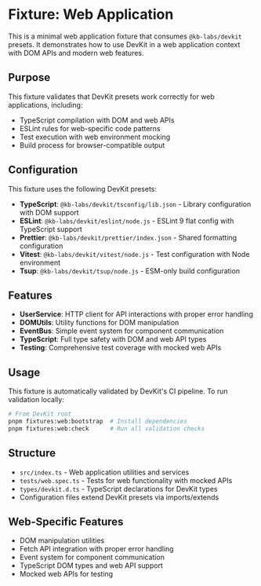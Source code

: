 # Fixture: Web Application

This is a minimal web application fixture that consumes `@kb-labs/devkit` presets. It demonstrates how to use DevKit in a web application context with DOM APIs and modern web features.

## Purpose

This fixture validates that DevKit presets work correctly for web applications, including:
- TypeScript compilation with DOM and web APIs
- ESLint rules for web-specific code patterns
- Test execution with web environment mocking
- Build process for browser-compatible output

## Configuration

This fixture uses the following DevKit presets:

- **TypeScript**: `@kb-labs/devkit/tsconfig/lib.json` - Library configuration with DOM support
- **ESLint**: `@kb-labs/devkit/eslint/node.js` - ESLint 9 flat config with TypeScript support
- **Prettier**: `@kb-labs/devkit/prettier/index.json` - Shared formatting configuration
- **Vitest**: `@kb-labs/devkit/vitest/node.js` - Test configuration with Node environment
- **Tsup**: `@kb-labs/devkit/tsup/node.js` - ESM-only build configuration

## Features

- **UserService**: HTTP client for API interactions with proper error handling
- **DOMUtils**: Utility functions for DOM manipulation
- **EventBus**: Simple event system for component communication
- **TypeScript**: Full type safety with DOM and web API types
- **Testing**: Comprehensive test coverage with mocked web APIs

## Usage

This fixture is automatically validated by DevKit's CI pipeline. To run validation locally:

```bash
# From DevKit root
pnpm fixtures:web:bootstrap  # Install dependencies
pnpm fixtures:web:check      # Run all validation checks
```

## Structure

- `src/index.ts` - Web application utilities and services
- `tests/web.spec.ts` - Tests for web functionality with mocked APIs
- `types/devkit.d.ts` - TypeScript declarations for DevKit types
- Configuration files extend DevKit presets via imports/extends

## Web-Specific Features

- DOM manipulation utilities
- Fetch API integration with proper error handling
- Event system for component communication
- TypeScript DOM types and web API support
- Mocked web APIs for testing
